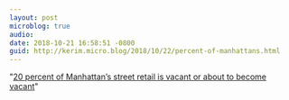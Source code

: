 ```yaml
---
layout: post
microblog: true
audio: 
date: 2018-10-21 16:58:51 -0800
guid: http://kerim.micro.blog/2018/10/22/percent-of-manhattans.html
---
```

"[20 percent of Manhattan’s street retail is vacant or about to become vacant](https://www.citylab.com/life/2018/10/how-manhattan-became-rich-ghost-town/573025/)"
